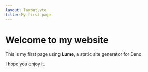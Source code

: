 ```yaml
---
layout: layout.vto
title: My first page
---
```


# Welcome to my website

This is my first page using **Lume,** a static site generator for Deno.

I hope you enjoy it.
